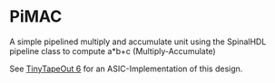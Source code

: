 # PiMAC

A simple pipelined multiply and accumulate unit using the SpinalHDL pipeline class to compute a*b+c (Multiply-Accumulate)

See [TinyTapeOut 6](https://github.com/TinyTapeout/tinytapeout-06/tree/main/projects/tt_um_SteffenReith_PiMACTop) 
for an ASIC-Implementation of this design.

